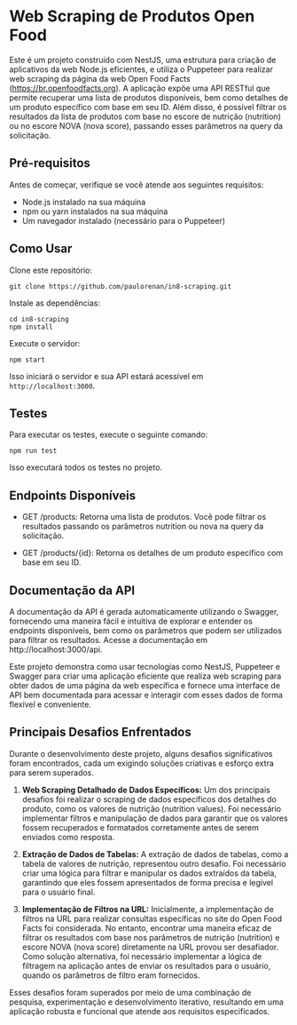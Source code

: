 # Web Scraping de Produtos Open Food

Este é um projeto construído com NestJS, uma estrutura para criação de aplicativos da web Node.js eficientes, e utiliza o Puppeteer para realizar web scraping da página da web Open Food Facts (https://br.openfoodfacts.org). A aplicação expõe uma API RESTful que permite recuperar uma lista de produtos disponíveis, bem como detalhes de um produto específico com base em seu ID. Além disso, é possível filtrar os resultados da lista de produtos com base no escore de nutrição (nutrition) ou no escore NOVA (nova score), passando esses parâmetros na query da solicitação.

## Pré-requisitos

Antes de começar, verifique se você atende aos seguintes requisitos:

- Node.js instalado na sua máquina
- npm ou yarn instalados na sua máquina
- Um navegador instalado (necessário para o Puppeteer)

## Como Usar

Clone este repositório:

```
git clone https://github.com/paulorenan/in8-scraping.git
```


Instale as dependências:
```
cd in8-scraping
npm install
```

Execute o servidor:
```
npm start
```

Isso iniciará o servidor e sua API estará acessível em `http://localhost:3000`.

## Testes

Para executar os testes, execute o seguinte comando:

```
npm run test
```


Isso executará todos os testes no projeto.


## Endpoints Disponíveis

- GET /products: Retorna uma lista de produtos. Você pode filtrar os resultados passando os parâmetros nutrition ou nova na query da solicitação.

- GET /products/{id}: Retorna os detalhes de um produto específico com base em seu ID.

## Documentação da API

A documentação da API é gerada automaticamente utilizando o Swagger, fornecendo uma maneira fácil e intuitiva de explorar e entender os endpoints disponíveis, bem como os parâmetros que podem ser utilizados para filtrar os resultados. Acesse a documentação em http://localhost:3000/api.

Este projeto demonstra como usar tecnologias como NestJS, Puppeteer e Swagger para criar uma aplicação eficiente que realiza web scraping para obter dados de uma página da web específica e fornece uma interface de API bem documentada para acessar e interagir com esses dados de forma flexível e conveniente.

## Principais Desafios Enfrentados

Durante o desenvolvimento deste projeto, alguns desafios significativos foram encontrados, cada um exigindo soluções criativas e esforço extra para serem superados.

1. **Web Scraping Detalhado de Dados Específicos:** Um dos principais desafios foi realizar o scraping de dados específicos dos detalhes do produto, como os valores de nutrição (nutrition values). Foi necessário implementar filtros e manipulação de dados para garantir que os valores fossem recuperados e formatados corretamente antes de serem enviados como resposta.

2. **Extração de Dados de Tabelas:** A extração de dados de tabelas, como a tabela de valores de nutrição, representou outro desafio. Foi necessário criar uma lógica para filtrar e manipular os dados extraídos da tabela, garantindo que eles fossem apresentados de forma precisa e legível para o usuário final.

3. **Implementação de Filtros na URL:** Inicialmente, a implementação de filtros na URL para realizar consultas específicas no site do Open Food Facts foi considerada. No entanto, encontrar uma maneira eficaz de filtrar os resultados com base nos parâmetros de nutrição (nutrition) e escore NOVA (nova score) diretamente na URL provou ser desafiador. Como solução alternativa, foi necessário implementar a lógica de filtragem na aplicação antes de enviar os resultados para o usuário, quando os parâmetros de filtro eram fornecidos.

Esses desafios foram superados por meio de uma combinação de pesquisa, experimentação e desenvolvimento iterativo, resultando em uma aplicação robusta e funcional que atende aos requisitos especificados.

